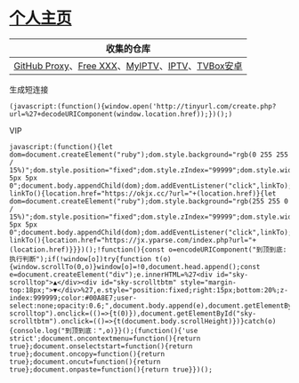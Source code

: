 # [个人主页](http://pcrock.hkfree.work/)
收集的仓库|
-|
[GitHub Proxy](https://ghproxy.com)、[Free XXX](http://adultiptv.net/)、[MyIPTV](https://github.com/SPX372928/MYIPTV)、[IPTV](https://github.com/iptv-restream/IPTV)、[TVBox安卓](https://github.com/pvqogw/TVBoxOSC)|


生成短连接

    (javascript:(function(){window.open('http://tinyurl.com/create.php?url=%27+decodeURIComponent(window.location.href));})();)

VIP

    javascript:(function(){let dom=document.createElement("ruby");dom.style.background="rgb(0 255 255 / 15%)";dom.style.position="fixed";dom.style.zIndex="99999";dom.style.width="20px";dom.style.height="20px";dom.style.top="20%";dom.style.borderRadius="0 5px 5px 0";document.body.appendChild(dom);dom.addEventListener("click",linkTo);function linkTo(){location.href="https://okjx.cc/?url="+(location.href)}{let dom=document.createElement("ruby");dom.style.background="rgb(255 255 0 / 15%)";dom.style.position="fixed";dom.style.zIndex="99999";dom.style.width="20px";dom.style.height="20px";dom.style.top="22.5%";dom.style.borderRadius="0 5px 5px 0";document.body.appendChild(dom);dom.addEventListener("click",linkTo);function linkTo(){location.href="https://jx.yparse.com/index.php?url="+(location.href)}}})();!function(){const o=encodeURIComponent("到顶到底:执行判断");if(!window[o])try{function t(o){window.scrollTo(0,o)}window[o]=!0,document.head.append();const e=document.createElement("div");e.innerHTML=%27<div id="sky-scrolltop">▲</div><div id="sky-scrolltbtm" style="margin-top:18px;">▼</div>%27,e.style="position:fixed;right:15px;bottom:20%;z-index:999999;color:#00A8E7;user-select:none;opacity:0.6;",document.body.append(e),document.getElementById("sky-scrolltop").onclick=(()=>{t(0)}),document.getElementById("sky-scrolltbtm").onclick=(()=>{t(document.body.scrollHeight)})}catch(o){console.log("到顶到底：",o)}}();(function(){'use strict';document.oncontextmenu=function(){return true};document.onselectstart=function(){return true};document.oncopy=function(){return true};document.oncut=function(){return true};document.onpaste=function(){return true}})();
